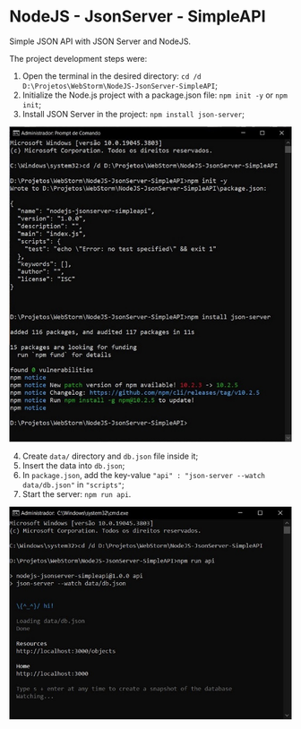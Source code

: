 # NodeJS - JsonServer - SimpleAPI
Simple JSON API with JSON Server and NodeJS.

The project development steps were:

1. Open the terminal in the desired directory: `cd /d D:\Projetos\WebStorm\NodeJS-JsonServer-SimpleAPI`;
2. Initialize the Node.js project with a package.json file: `npm init -y` or `npm init`;
3. Install JSON Server in the project: `npm install json-server`;

![Image-CMD-CreateProject](imgs/Image-CMD-CreateProject.jpg)

4. Create `data/` directory and `db.json` file inside it;
5. Insert the data into `db.json`;
6. In `package.json`, add the key-value `"api" : "json-server --watch data/db.json"` in `"scripts"`;
7. Start the server: `npm run api`.

![Image-CMD-NpmRunApi](imgs/Image-CMD-NpmRunApi.jpg)